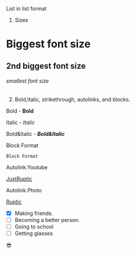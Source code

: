 























List in list format

1. Sizes
# Biggest font size 
## 2nd biggest font size
###### smallest font size
 
2. Bold,Italic, strikethrough, autolinks, and blocks.

Bold - **Bold**

Italic - *Italic*

Bold&Italic - ***Bold&Italic***

Block Format

```
Block Format
```

Autolink.Youtube

[JustRuptic](https://www.youtube.com/watch?v=BhHVS2fSZ-Y)

Autolink.Photo

[Ruptic](https://freesvg.org/img/Purple-Flowers.png)

- [x] Making friends.
- [ ] Becoming a better person.
- [ ] Going to school
- [ ] Getting glasses 

😎 
